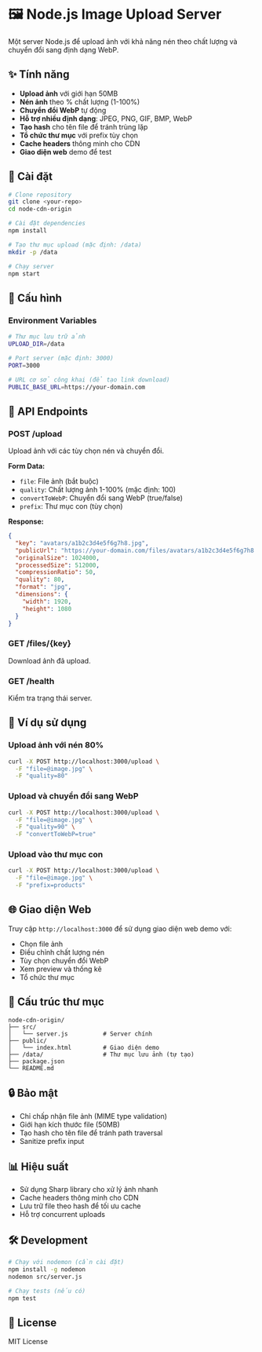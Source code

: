 # 🖼️ Node.js Image Upload Server

Một server Node.js để upload ảnh với khả năng nén theo chất lượng và chuyển đổi sang định dạng WebP.

## ✨ Tính năng

- **Upload ảnh** với giới hạn 50MB
- **Nén ảnh** theo % chất lượng (1-100%)
- **Chuyển đổi WebP** tự động
- **Hỗ trợ nhiều định dạng**: JPEG, PNG, GIF, BMP, WebP
- **Tạo hash** cho tên file để tránh trùng lặp
- **Tổ chức thư mục** với prefix tùy chọn
- **Cache headers** thông minh cho CDN
- **Giao diện web** demo để test

## 🚀 Cài đặt

```bash
# Clone repository
git clone <your-repo>
cd node-cdn-origin

# Cài đặt dependencies
npm install

# Tạo thư mục upload (mặc định: /data)
mkdir -p /data

# Chạy server
npm start
```

## 🔧 Cấu hình

### Environment Variables

```bash
# Thư mục lưu trữ ảnh
UPLOAD_DIR=/data

# Port server (mặc định: 3000)
PORT=3000

# URL cơ sở công khai (để tạo link download)
PUBLIC_BASE_URL=https://your-domain.com
```

## 📡 API Endpoints

### POST /upload

Upload ảnh với các tùy chọn nén và chuyển đổi.

**Form Data:**
- `file`: File ảnh (bắt buộc)
- `quality`: Chất lượng ảnh 1-100% (mặc định: 100)
- `convertToWebP`: Chuyển đổi sang WebP (true/false)
- `prefix`: Thư mục con (tùy chọn)

**Response:**
```json
{
  "key": "avatars/a1b2c3d4e5f6g7h8.jpg",
  "publicUrl": "https://your-domain.com/files/avatars/a1b2c3d4e5f6g7h8.jpg",
  "originalSize": 1024000,
  "processedSize": 512000,
  "compressionRatio": 50,
  "quality": 80,
  "format": "jpg",
  "dimensions": {
    "width": 1920,
    "height": 1080
  }
}
```

### GET /files/{key}

Download ảnh đã upload.

### GET /health

Kiểm tra trạng thái server.

## 🎯 Ví dụ sử dụng

### Upload ảnh với nén 80%
```bash
curl -X POST http://localhost:3000/upload \
  -F "file=@image.jpg" \
  -F "quality=80"
```

### Upload và chuyển đổi sang WebP
```bash
curl -X POST http://localhost:3000/upload \
  -F "file=@image.jpg" \
  -F "quality=90" \
  -F "convertToWebP=true"
```

### Upload vào thư mục con
```bash
curl -X POST http://localhost:3000/upload \
  -F "file=@image.jpg" \
  -F "prefix=products"
```

## 🌐 Giao diện Web

Truy cập `http://localhost:3000` để sử dụng giao diện web demo với:

- Chọn file ảnh
- Điều chỉnh chất lượng nén
- Tùy chọn chuyển đổi WebP
- Xem preview và thống kê
- Tổ chức thư mục

## 📁 Cấu trúc thư mục

```
node-cdn-origin/
├── src/
│   └── server.js          # Server chính
├── public/
│   └── index.html         # Giao diện demo
├── /data/                 # Thư mục lưu ảnh (tự tạo)
├── package.json
└── README.md
```

## 🔒 Bảo mật

- Chỉ chấp nhận file ảnh (MIME type validation)
- Giới hạn kích thước file (50MB)
- Tạo hash cho tên file để tránh path traversal
- Sanitize prefix input

## 📊 Hiệu suất

- Sử dụng Sharp library cho xử lý ảnh nhanh
- Cache headers thông minh cho CDN
- Lưu trữ file theo hash để tối ưu cache
- Hỗ trợ concurrent uploads

## 🛠️ Development

```bash
# Chạy với nodemon (cần cài đặt)
npm install -g nodemon
nodemon src/server.js

# Chạy tests (nếu có)
npm test
```

## 📝 License

MIT License
